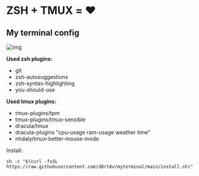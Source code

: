 # ZSH + TMUX = ❤️
## My terminal config 

![img](https://github.com/d8rt8v/myterminal/assets/17141491/112276e1-acac-4686-8498-c04d07a43fc0)

**Used zsh plugins:**
 -  git
 -  zsh-autosuggestions
 -  zsh-syntax-highlighting
 -  you-should-use

**Used tmux plugins:**
 - tmux-plugins/tpm
 - tmux-plugins/tmux-sensible
 - dracula/tmux
 - dracula-plugins "cpu-usage ram-usage weather time"
 - nhdaly/tmux-better-mouse-mode

Install:
```
sh -c "$(curl -fsSL https://raw.githubusercontent.com/d8rt8v/myterminal/main/install.sh)"
```

